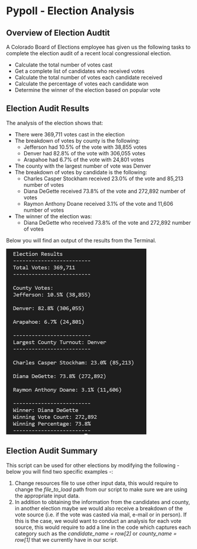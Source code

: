 # Pypoll - Election Analysis


## Overview of Election Audtit

A Colorado Board of Elections employee has given us the following tasks to complete the election audit of a recent local congressional election.
- Calculate the total number of votes cast
- Get a complete list of candidates who received votes
- Calculate the total number of votes each candidate received
- Calculate the percentage of votes each candidate won
- Determine the winner of the election based on popular vote


## Election Audit Results

The analysis of the election shows that:
- There were 369,711 votes cast in the election
- The breakdown of votes by county is the following:
  - Jefferson had 10.5% of the vote with 38,855 votes
  - Denver had 82.8% of the vote with 306,055 votes
  - Arapahoe had 6.7% of the vote with 24,801 votes
- The county with the largest number of vote was Denver
- The breakdown of votes by candidate is the following:
  - Charles Casper Stockham received 23.0% of the vote and 85,213 number of votes
  - Diana DeGette received 73.8% of the vote and 272,892 number of votes
  - Raymon Anthony Doane received 3.1% of the vote and 11,606 number of votes
- The winner of the election was: 
  - Diana DeGette who received 73.8% of the vote and 272,892 number of votes

Below you will find an output of the results from the Terminal.

![](Terminal_Output.png)


## Election Audit Summary

This script can be used for other elections by modifying the following - below you will find two specific examples -: 
1. Change resources file to use other input data, this would require to change the *file_to_load* path from our script to make sure we are using the appropriate input data.
2. In addition to obtaining the information from the candidates and county, in another election maybe we would also receive a breakdown of the vote source (i.e. if the vote was casted via mail, e-mail or in person). If this is the case, we would want to conduct an analysis for each vote source, this would require to add a line in the code which captures each category such as the *candidate_name = row[2]* or *county_name = row[1]* that we currently have in our script.

